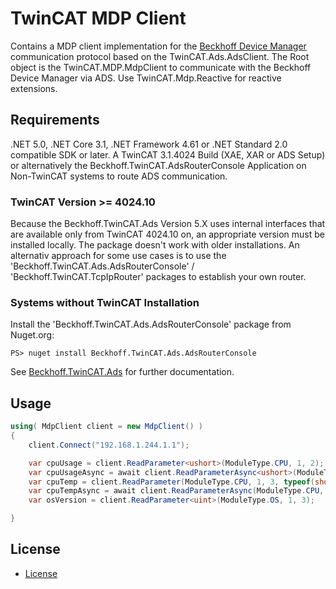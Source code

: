 # TwinCAT MDP Client 

Contains a MDP client implementation for the [Beckhoff Device Manager](https://infosys.beckhoff.com/english.php?content=../content/1033/devicemanager/262978315.html&id=2272923899604552966) communication protocol based on the TwinCAT.Ads.AdsClient. 
The Root object is the TwinCAT.MDP.MdpClient to communicate with the Beckhoff Device Manager via ADS. Use TwinCAT.Mdp.Reactive for reactive extensions.

## Requirements

.NET 5.0, .NET Core 3.1, .NET Framework 4.61 or .NET Standard 2.0 compatible SDK or later.
A TwinCAT 3.1.4024 Build (XAE, XAR or ADS Setup) or alternatively the Beckhoff.TwinCAT.AdsRouterConsole Application on Non-TwinCAT systems to route ADS communication.

### TwinCAT Version >= 4024.10
Because the Beckhoff.TwinCAT.Ads Version 5.X uses internal interfaces that are available only from TwinCAT 4024.10 on, an appropriate version must be installed locally. The package doesn't work with older installations. An alternativ approach for some use cases is to use the 'Beckhoff.TwinCAT.Ads.AdsRouterConsole' / 'Beckhoff.TwinCAT.TcpIpRouter' packages to establish your own router.

### Systems without TwinCAT Installation
Install the 'Beckhoff.TwinCAT.Ads.AdsRouterConsole' package from Nuget.org:

```
PS> nuget install Beckhoff.TwinCAT.Ads.AdsRouterConsole
```

See [Beckhoff.TwinCAT.Ads](https://www.nuget.org/packages/Beckhoff.TwinCAT.Ads/) for further documentation.


## Usage

```cs
using( MdpClient client = new MdpClient() ) 
{
    client.Connect("192.168.1.244.1.1");

    var cpuUsage = client.ReadParameter<ushort>(ModuleType.CPU, 1, 2);
    var cpuUsageAsync = await client.ReadParameterAsync<ushort>(ModuleType.CPU, 1, 2, CancellationToken.None);
    var cpuTemp = client.ReadParameter(ModuleType.CPU, 1, 3, typeof(short));
    var cpuTempAsync = await client.ReadParameterAsync(ModuleType.CPU, 1, 3, typeof(short), CancellationToken.None);
    var osVersion = client.ReadParameter<uint>(ModuleType.OS, 1, 3);

}
```

## License

- [License](./LICENSE.md)